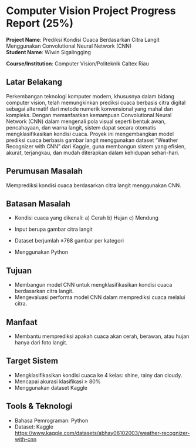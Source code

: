 # Computer Vision Project Progress Report (25%)

**Project Name**: Prediksi Kondisi Cuaca Berdasarkan Citra Langit Menggunakan Convolutional Neural Network (CNN)  
**Student Name**: Wiwin Sigalingging 

**Course/Institution**: Computer Vision/Politeknik Caltex Riau  

## Latar Belakang
Perkembangan teknologi komputer modern, khususnya dalam bidang computer vision, telah memungkinkan prediksi cuaca berbasis citra digital sebagai alternatif dari metode numerik konvensional yang mahal dan kompleks. Dengan memanfaatkan kemampuan Convolutional Neural Network (CNN) dalam mengenali pola visual seperti bentuk awan, pencahayaan, dan warna langit, sistem dapat secara otomatis mengklasifikasikan kondisi cuaca. Proyek ini mengembangkan model prediksi cuaca berbasis gambar langit menggunakan dataset “Weather Recognizer with CNN” dari Kaggle, guna membangun sistem yang efisien, akurat, terjangkau, dan mudah diterapkan dalam kehidupan sehari-hari.

## Perumusan Masalah
 Memprediksi kondisi cuaca berdasarkan citra langit menggunakan CNN.

## Batasan Masalah
- Kondisi cuaca yang dikenali:
    a) Cerah
    b) Hujan
    c) Mendung
   

- Input berupa gambar citra langit
- Dataset berjumlah ±768 gambar per kategori
- Menggunakan Python
  
## Tujuan
- Membangun model CNN untuk mengklasifikasikan kondisi cuaca berdasarkan citra langit.
- Mengevaluasi performa model CNN dalam memprediksi cuaca melalui citra.

## Manfaat
- Membantu memprediksi apakah cuaca akan cerah, berawan, atau hujan hanya dari foto langit.

## Target Sistem
- Mengklasifikasikan kondisi cuaca ke 4 kelas: shine, rainy dan cloudy.
- Mencapai akurasi klasifikasi ≥ 80%
- Menggunakan dataset Kaggle 

## Tools & Teknologi
- Bahasa Pemrograman: Python
- Dataset: Kaggle https://www.kaggle.com/datasets/abhay06102003/weather-recognizer-with-cnn
